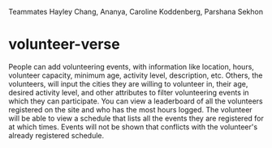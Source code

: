 Teammates
Hayley Chang, Ananya, Caroline Koddenberg, Parshana Sekhon

# volunteer-verse

People can add volunteering events, with information like location, hours, volunteer capacity, minimum age, activity level, description, etc. Others, the volunteers, will input the cities they are willing to volunteer in, their age, desired activity level, and other attributes to filter volunteering events in which they can participate. You can view a leaderboard of all the volunteers registered on the site and who has the most hours logged. The volunteer will be able to view a schedule that lists all the events they are registered for at which times. Events will not be shown that conflicts with the volunteer's already registered schedule. 
